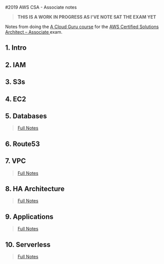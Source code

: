 #2019 AWS CSA - Associate notes
> **THIS IS A WORK IN PROGRESS AS I'VE NOTE SAT THE EXAM YET**

Notes from doing the [A Cloud Guru course](acloud.guru) for the [AWS Certified Solutions Architect – Associate ](https://aws.amazon.com/certification/certified-solutions-architect-associate/) exam.

## 1. Intro 
## 2. IAM
## 3. S3s
## 4. EC2
## 5. Databases
> [Full Notes](5-Databases.md)
## 6. Route53
## 7. VPC
> [Full Notes](7-VPC.md)
## 8. HA Architecture
> [Full Notes](8-HA-Architecture.md)
## 9. Applications
> [Full Notes](9-Applications.md)
## 10. Serverless
> [Full Notes](10-Serverless.md)



